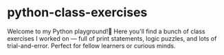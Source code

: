 # python-class-exercises
Welcome to my Python playground!🐍 Here you'll find a bunch of class exercises I worked on — full of print statements, logic puzzles, and lots of trial-and-error. Perfect for fellow learners or curious minds.
